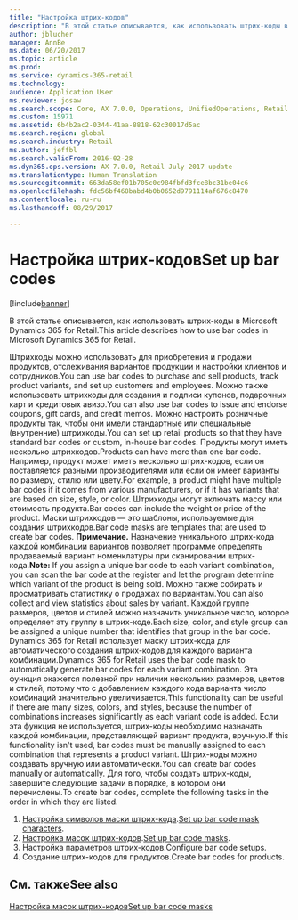 ```yaml
---
title: "Настройка штрих-кодов"
description: "В этой статье описывается, как использовать штрих-коды в Microsoft Dynamics 365 for Retail."
author: jblucher
manager: AnnBe
ms.date: 06/20/2017
ms.topic: article
ms.prod: 
ms.service: dynamics-365-retail
ms.technology: 
audience: Application User
ms.reviewer: josaw
ms.search.scope: Core, AX 7.0.0, Operations, UnifiedOperations, Retail
ms.custom: 15971
ms.assetid: 6b4b2ac2-0344-41aa-8818-62c30017d5ac
ms.search.region: global
ms.search.industry: Retail
ms.author: jeffbl
ms.search.validFrom: 2016-02-28
ms.dyn365.ops.version: AX 7.0.0, Retail July 2017 update
ms.translationtype: Human Translation
ms.sourcegitcommit: 663da58ef01b705c0c984fbfd3fce8bc31be04c6
ms.openlocfilehash: fdc56bf468babd4b0b0652d9791114af676c8470
ms.contentlocale: ru-ru
ms.lasthandoff: 08/29/2017

---
```


# <a name="set-up-bar-codes"></a><span data-ttu-id="eec74-103">Настройка штрих-кодов</span><span class="sxs-lookup"><span data-stu-id="eec74-103">Set up bar codes</span></span>

[!include[banner](includes/banner.md)]


<span data-ttu-id="eec74-104">В этой статье описывается, как использовать штрих-коды в Microsoft Dynamics 365 for Retail.</span><span class="sxs-lookup"><span data-stu-id="eec74-104">This article describes how to use bar codes in Microsoft Dynamics 365 for Retail.</span></span>

<span data-ttu-id="eec74-105">Штрихкоды можно использовать для приобретения и продажи продуктов, отслеживания вариантов продукции и настройки клиентов и сотрудников.</span><span class="sxs-lookup"><span data-stu-id="eec74-105">You can use bar codes to purchase and sell products, track product variants, and set up customers and employees.</span></span> <span data-ttu-id="eec74-106">Можно также использовать штрихкоды для создания и подписи купонов, подарочных карт и кредитовых авизо.</span><span class="sxs-lookup"><span data-stu-id="eec74-106">You can also use bar codes to issue and endorse coupons, gift cards, and credit memos.</span></span> <span data-ttu-id="eec74-107">Можно настроить розничные продукты так, чтобы они имели стандартные или специальные (внутренние) штрихкоды.</span><span class="sxs-lookup"><span data-stu-id="eec74-107">You can set up retail products so that they have standard bar codes or custom, in-house bar codes.</span></span> <span data-ttu-id="eec74-108">Продукты могут иметь несколько штрихкодов.</span><span class="sxs-lookup"><span data-stu-id="eec74-108">Products can have more than one bar code.</span></span> <span data-ttu-id="eec74-109">Например, продукт может иметь несколько штрих-кодов, если он поставляется разными производителями или если он имеет варианты по размеру, стилю или цвету.</span><span class="sxs-lookup"><span data-stu-id="eec74-109">For example, a product might have multiple bar codes if it comes from various manufacturers, or if it has variants that are based on size, style, or color.</span></span> <span data-ttu-id="eec74-110">Штрихкоды могут включать массу или стоимость продукта.</span><span class="sxs-lookup"><span data-stu-id="eec74-110">Bar codes can include the weight or price of the product.</span></span> <span data-ttu-id="eec74-111">Маски штрихкодов — это шаблоны, используемые для создания штрихкодов.</span><span class="sxs-lookup"><span data-stu-id="eec74-111">Bar code masks are templates that are used to create bar codes.</span></span> <span data-ttu-id="eec74-112">**Примечание.** Назначение уникального штрих-кода каждой комбинации вариантов позволяет программе определять продаваемый вариант номенклатуры при сканировании штрих-кода.</span><span class="sxs-lookup"><span data-stu-id="eec74-112">**Note:** If you assign a unique bar code to each variant combination, you can scan the bar code at the register and let the program determine which variant of the product is being sold.</span></span> <span data-ttu-id="eec74-113">Можно также собирать и просматривать статистику о продажах по вариантам.</span><span class="sxs-lookup"><span data-stu-id="eec74-113">You can also collect and view statistics about sales by variant.</span></span> <span data-ttu-id="eec74-114">Каждой группе размеров, цветов и стилей можно назначить уникальное число, которое определяет эту группу в штрих-коде.</span><span class="sxs-lookup"><span data-stu-id="eec74-114">Each size, color, and style group can be assigned a unique number that identifies that group in the bar code.</span></span> <span data-ttu-id="eec74-115">Dynamics 365 for Retail использует маску штрих-кода для автоматического создания штрих-кодов для каждого варианта комбинации.</span><span class="sxs-lookup"><span data-stu-id="eec74-115">Dynamics 365 for Retail uses the bar code mask to automatically generate bar codes for each variant combination.</span></span> <span data-ttu-id="eec74-116">Эта функция окажется полезной при наличии нескольких размеров, цветов и стилей, потому что с добавлением каждого кода варианта число комбинаций значительно увеличивается.</span><span class="sxs-lookup"><span data-stu-id="eec74-116">This functionality can be useful if there are many sizes, colors, and styles, because the number of combinations increases significantly as each variant code is added.</span></span> <span data-ttu-id="eec74-117">Если эта функция не используется, штрих-коды необходимо назначать каждой комбинации, представляющей вариант продукта, вручную.</span><span class="sxs-lookup"><span data-stu-id="eec74-117">If this functionality isn't used, bar codes must be manually assigned to each combination that represents a product variant.</span></span> <span data-ttu-id="eec74-118">Штрих-коды можно создавать вручную или автоматически.</span><span class="sxs-lookup"><span data-stu-id="eec74-118">You can create bar codes manually or automatically.</span></span> <span data-ttu-id="eec74-119">Для того, чтобы создать штрих-коды, завершите следующие задачи в порядке, в котором они перечислены.</span><span class="sxs-lookup"><span data-stu-id="eec74-119">To create bar codes, complete the following tasks in the order in which they are listed.</span></span>

1.  <span data-ttu-id="eec74-120">[Настройка символов маски штрих-кода](set-up-bar-code-masks.md).</span><span class="sxs-lookup"><span data-stu-id="eec74-120">[Set up bar code mask characters](set-up-bar-code-masks.md).</span></span>
2.  <span data-ttu-id="eec74-121">[Настройка масок штрих-кодов](set-up-bar-code-masks.md).</span><span class="sxs-lookup"><span data-stu-id="eec74-121">[Set up bar code masks](set-up-bar-code-masks.md).</span></span>
3.  <span data-ttu-id="eec74-122">Настройка параметров штрих-кодов.</span><span class="sxs-lookup"><span data-stu-id="eec74-122">Configure bar code setups.</span></span>
4.  <span data-ttu-id="eec74-123">Создание штрих-кодов для продуктов.</span><span class="sxs-lookup"><span data-stu-id="eec74-123">Create bar codes for products.</span></span>


<a name="see-also"></a><span data-ttu-id="eec74-124">См. также</span><span class="sxs-lookup"><span data-stu-id="eec74-124">See also</span></span>
--------

[<span data-ttu-id="eec74-125">Настройка масок штрих-кодов</span><span class="sxs-lookup"><span data-stu-id="eec74-125">Set up bar code masks</span></span>](set-up-bar-code-masks.md)




